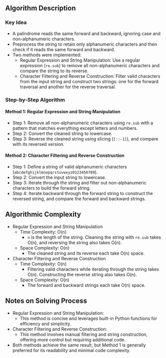 ## Algorithm Description
### Key Idea
- A palindrome reads the same forward and backward, ignoring case and non-alphanumeric characters.
- Preprocess the string to retain only alphanumeric characters and then check if it reads the same forward and backward.
- Two methods were implemented:
  - Regular Expression and String Manipulation: Use a regular expression (`re.sub`) to remove all non-alphanumeric characters and compare the string to its reverse.
  - Character Filtering and Reverse Construction: Filter valid characters from the input string and construct two strings: one for the forward traversal and another for the reverse traversal.

### Step-by-Step Algorithm
#### Method 1: Regular Expression and String Manipulation
- Step 1: Remove all non-alphanumeric characters using ```re.sub``` with a pattern that matches everything except letters and numbers.
- Step 2: Convert the cleaned string to lowercase.
- Step 3: Reverse the cleaned string using slicing (```[::-1]```), and compare with its reversed version.
#### Method 2: Character Filtering and Reverse Construction
- Step 1: Define a string of valid alphanumeric characters (```abcdefghijklmnopqrstuvwxyz0123456789```).
- Step 2: Convert the input string to lowercase.
- Step 3: Iterate through the string and filter out non-alphanumeric characters to build the forward string.
- Step 4: Iterate backward through the forward string to construct the reversed string, and compare the forward and backward strings.

## Algorithmic Complexity
- Regular Expression and String Manipulation
  - Time Complexity: O(n)
    - ```n``` is the length of the string. Cleaning the string with ```re.sub``` takes O(n), and reversing the string also takes O(n).
  - Space Complexity: O(n)
    - The cleaned string and its reverse each take O(n) space.
- Character Filtering and Reverse Construction
  - Time Complexity: O(n)
    - Filtering valid characters while iterating through the string takes O(n). Constructing the reverse string also takes O(n).
  - Space Complexity: O(n)
    - The forward and backward strings each take O(n) space.

## Notes on Solving Process
- Regular Expression and String Manipulation:
  - This method is concise and leverages built-in Python functions for efficiency and simplicity.
- Character Filtering and Reverse Construction:
  - This method involves manual filtering and string construction, offering more control but requiring additional code.
- Both methods achieve the same result, but Method 1 is generally preferred for its readability and minimal code complexity.